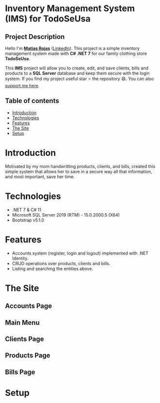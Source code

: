 # Inventory Management System (IMS) for TodoSeUsa

Project Description
-------------------
Hello I'm **[Matias Rojas](https://www.linkedin.com/in/matiasrojasmargaritini/)** ([LinkedIn](https://www.linkedin.com/in/matiasrojasmargaritini/)). This project is a simple inventory management system made with **C# .NET 7** for our family clothing store **TodoSeUsa**.

  This **IMS** project will allow you to create, edit, and save clients, bills and products to a **SQL Server** database and keep them secure with the login system. If you find my project useful star :star: the repository :smile:. You can also [support me here]().

## Table of contents
* [Introduction](#introduction)
* [Technologies](#technologies)
* [Features](#features)
* [The Site](#the-site)
* [Setup](#setup)

# Introduction

Motivated by my mom handwritting products, clients, and bills, created this simple system that allows her to save in a secure way all that information, and most important, save her time.

# Technologies

- .NET 7 & C# 11
- Microsoft SQL Server 2019 (RTM) - 15.0.2000.5 (X64)
- Bootstrap v5.1.0

# Features

- Accounts system (register, login and logout) implemented with .NET Identity.
- CRUD operations over products, clients and bills.
- Listing and searching the entities above.

# The Site

## Accounts Page

## Main Menu

## Clients Page

## Products Page

## Bills Page


# Setup


